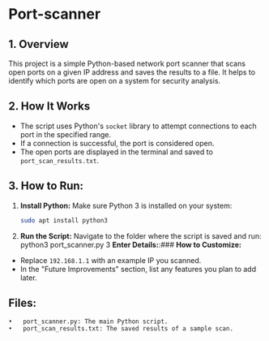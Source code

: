 # Port-scanner
## 1. Overview
This project is a simple Python-based network port scanner that scans open ports on a given IP address and saves the results to a file. It helps to identify which ports are open on a system for security analysis.

## 2. How It Works
- The script uses Python's `socket` library to attempt connections to each port in the specified range.
- If a connection is successful, the port is considered open.
- The open ports are displayed in the terminal and saved to `port_scan_results.txt`.

## 3. How to Run:
1. **Install Python:** Make sure Python 3 is installed on your system:
   ```bash
   sudo apt install python3
2. **Run the Script:** Navigate to the folder where the script is saved and run:
   python3 port_scanner.py
3 **Enter Details:**:### **How to Customize:**
- Replace `192.168.1.1` with an example IP you scanned.
- In the "Future Improvements" section, list any features you plan to add later.

## Files:
	•	port_scanner.py: The main Python script.
	•	port_scan_results.txt: The saved results of a sample scan.
